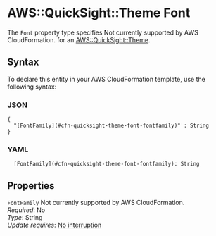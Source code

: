 # AWS::QuickSight::Theme Font<a name="aws-properties-quicksight-theme-font"></a>

<a name="aws-properties-quicksight-theme-font-description"></a>The `Font` property type specifies Not currently supported by AWS CloudFormation\. for an [AWS::QuickSight::Theme](aws-resource-quicksight-theme.md)\.

## Syntax<a name="aws-properties-quicksight-theme-font-syntax"></a>

To declare this entity in your AWS CloudFormation template, use the following syntax:

### JSON<a name="aws-properties-quicksight-theme-font-syntax.json"></a>

```
{
  "[FontFamily](#cfn-quicksight-theme-font-fontfamily)" : String
}
```

### YAML<a name="aws-properties-quicksight-theme-font-syntax.yaml"></a>

```
  [FontFamily](#cfn-quicksight-theme-font-fontfamily): String
```

## Properties<a name="aws-properties-quicksight-theme-font-properties"></a>

`FontFamily`  <a name="cfn-quicksight-theme-font-fontfamily"></a>
Not currently supported by AWS CloudFormation\.  
*Required*: No  
*Type*: String  
*Update requires*: [No interruption](https://docs.aws.amazon.com/AWSCloudFormation/latest/UserGuide/using-cfn-updating-stacks-update-behaviors.html#update-no-interrupt)